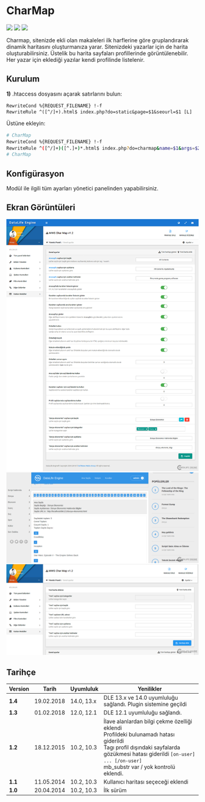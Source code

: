 # CharMap
<img src="https://img.shields.io/badge/dle-14.0-007dad.svg"> <img src="https://img.shields.io/badge/lang-tr,en-ce600f.svg"> <img src="https://img.shields.io/badge/license-MIT-60ce0f.svg">

Charmap, sitenizde ekli olan makaleleri ilk harflerine göre gruplandırarak dinamik haritasını oluşturmanıza yarar.
Sitenizdeki yazarlar için de harita oluşturabilirsiniz. Üstelik bu harita sayfaları profillerinde görüntülenebilir.
Her yazar için eklediği yazılar kendi profilinde listelenir.

## Kurulum

**1)** .htaccess dosyasını açarak satırlarını bulun: 

```
RewriteCond %{REQUEST_FILENAME} !-f
RewriteRule ^([^/]+).html$ index.php?do=static&page=$1&seourl=$1 [L]
```

Üstüne ekleyin:

```bash
# CharMap
RewriteCond %{REQUEST_FILENAME} !-f
RewriteRule ^([^/]+)([^.]+)*.html$ index.php?do=charmap&name=$1&args=$2 [L]
# CharMap
```



## Konfigürasyon

Modül ile ilgili tüm ayarları yönetici panelinden yapabilirsiniz.



## Ekran Görüntüleri

![Ekran 1](/docs/screen1.png?raw=true)
![Ekran 2](/docs/screen2.png?raw=true)
![Ekran 3](/docs/screen3.png?raw=true)

## Tarihçe

| Version | Tarih | Uyumluluk | Yenilikler |
| ------- | ----- | --------- | ---------- |
|**1.4**|19.02.2018|14.0, 13.x|DLE 13.x ve 14.0 uyumluluğu sağlandı. Plugin sistemine geçildi|
|**1.3**|01.02.2018|12.0, 12.1|DLE 12.1 uyumluluğu sağlandı.|
|**1.2**|18.12.2015|10.2, 10.3|İlave alanlardan bilgi çekme özelliği eklendi<br>Profildeki bulunamadı hatası giderildi<br>Tagı profil dışındaki sayfalarda gözükmesi hatası giderildi `[on-user] ... [/on-user]`<br>mb_substr var / yok kontrolü eklendi.|
|**1.1**|11.05.2014|10.2, 10.3|Kullanıcı haritası seçeceği eklendi|
|**1.0**|20.04.2014|10.2, 10.3|İlk sürüm|

